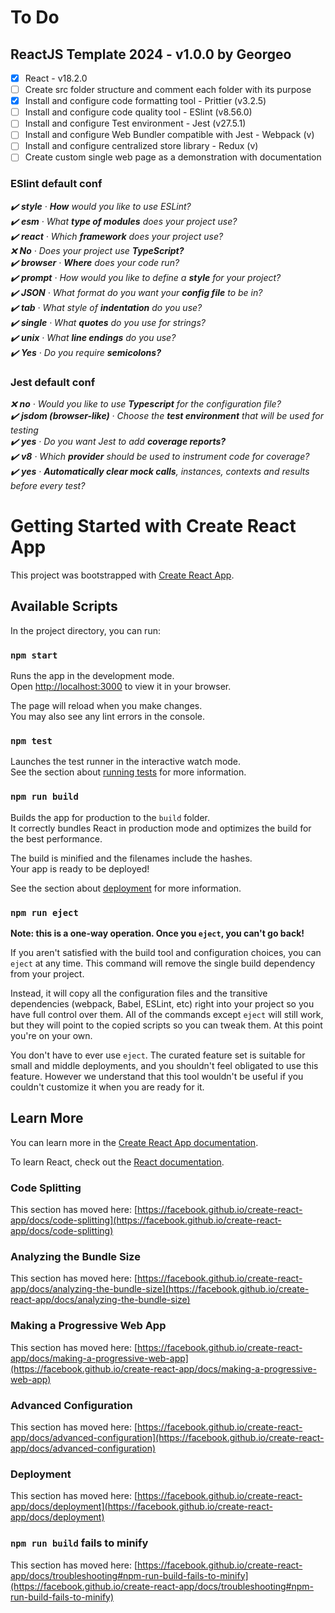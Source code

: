 # To Do

## ReactJS Template 2024 - v1.0.0 by Georgeo

- [x] React - v18.2.0
- [ ] Create src folder structure and comment each folder with its purpose
- [x] Install and configure code formatting tool - Prittier (v3.2.5)
- [ ] Install and configure code quality tool - ESlint (v8.56.0)
- [ ] Install and configure Test environment - Jest (v27.5.1)
- [ ] Install and configure Web Bundler compatible with Jest - Webpack (v)
- [ ] Install and configure centralized store library - Redux (v)
- [ ] Create custom single web page as a demonstration with documentation

### ESlint default conf

<i>:heavy_check_mark: <b>style</b> · <b>How</b> would you like to use ESLint?</i>\
<i>:heavy_check_mark: <b>esm</b> · What <b>type of modules</b> does your project use?</i>\
<i>:heavy_check_mark: <b>react</b> · Which <b>framework</b> does your project use?</i>\
<i>:x: <b>No</b> · Does your project use <b>TypeScript?</b></i>\
<i>:heavy_check_mark: <b>browser</b> · <b>Where</b> does your code run?</i>\
<i>:heavy_check_mark: <b>prompt</b> · How would you like to define a <b>style</b> for your project?</i>\
<i>:heavy_check_mark: <b>JSON</b> · What format do you want your <b>config file</b> to be in?</i>\
<i>:heavy_check_mark: <b>tab</b> · What style of <b>indentation</b> do you use?</i>\
<i>:heavy_check_mark: <b>single</b> · What <b>quotes</b> do you use for strings?</i>\
<i>:heavy_check_mark: <b>unix</b> · What <b>line endings</b> do you use?</i>\
<i>:heavy_check_mark: <b>Yes</b> · Do you require <b>semicolons?</b></i>

### Jest default conf

<i>:x: <b>no</b> · Would you like to use <b>Typescript</b> for the configuration file?</i>\
<i>:heavy_check_mark: <b>jsdom (browser-like)</b> · Choose the <b>test environment</b> that will be used for testing</i>\
<i>:heavy_check_mark: <b>yes</b> · Do you want Jest to add <b>coverage reports?</b></i>\
<i>:heavy_check_mark: <b>v8</b> · Which <b>provider</b> should be used to instrument code for coverage?</b></i>\
<i>:heavy_check_mark: <b>yes</b> · <b>Automatically clear mock calls</b>, instances, contexts and results before every test?</i>

# Getting Started with Create React App

This project was bootstrapped with [Create React App](https://github.com/facebook/create-react-app).

## Available Scripts

In the project directory, you can run:

### `npm start`

Runs the app in the development mode.\
Open [http://localhost:3000](http://localhost:3000) to view it in your browser.

The page will reload when you make changes.\
You may also see any lint errors in the console.

### `npm test`

Launches the test runner in the interactive watch mode.\
See the section about [running tests](https://facebook.github.io/create-react-app/docs/running-tests) for more information.

### `npm run build`

Builds the app for production to the `build` folder.\
It correctly bundles React in production mode and optimizes the build for the best performance.

The build is minified and the filenames include the hashes.\
Your app is ready to be deployed!

See the section about [deployment](https://facebook.github.io/create-react-app/docs/deployment) for more information.

### `npm run eject`

**Note: this is a one-way operation. Once you `eject`, you can't go back!**

If you aren't satisfied with the build tool and configuration choices, you can `eject` at any time. This command will remove the single build dependency from your project.

Instead, it will copy all the configuration files and the transitive dependencies (webpack, Babel, ESLint, etc) right into your project so you have full control over them. All of the commands except `eject` will still work, but they will point to the copied scripts so you can tweak them. At this point you're on your own.

You don't have to ever use `eject`. The curated feature set is suitable for small and middle deployments, and you shouldn't feel obligated to use this feature. However we understand that this tool wouldn't be useful if you couldn't customize it when you are ready for it.

## Learn More

You can learn more in the [Create React App documentation](https://facebook.github.io/create-react-app/docs/getting-started).

To learn React, check out the [React documentation](https://reactjs.org/).

### Code Splitting

This section has moved here: [https://facebook.github.io/create-react-app/docs/code-splitting](https://facebook.github.io/create-react-app/docs/code-splitting)

### Analyzing the Bundle Size

This section has moved here: [https://facebook.github.io/create-react-app/docs/analyzing-the-bundle-size](https://facebook.github.io/create-react-app/docs/analyzing-the-bundle-size)

### Making a Progressive Web App

This section has moved here: [https://facebook.github.io/create-react-app/docs/making-a-progressive-web-app](https://facebook.github.io/create-react-app/docs/making-a-progressive-web-app)

### Advanced Configuration

This section has moved here: [https://facebook.github.io/create-react-app/docs/advanced-configuration](https://facebook.github.io/create-react-app/docs/advanced-configuration)

### Deployment

This section has moved here: [https://facebook.github.io/create-react-app/docs/deployment](https://facebook.github.io/create-react-app/docs/deployment)

### `npm run build` fails to minify

This section has moved here: [https://facebook.github.io/create-react-app/docs/troubleshooting#npm-run-build-fails-to-minify](https://facebook.github.io/create-react-app/docs/troubleshooting#npm-run-build-fails-to-minify)

